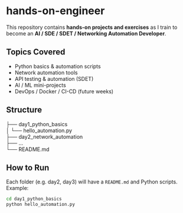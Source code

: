# hands-on-engineer

This repository contains **hands-on projects and exercises** as I train to become an **AI / SDE / SDET / Networking Automation Developer**.

## Topics Covered
- Python basics & automation scripts  
- Network automation tools  
- API testing & automation (SDET)  
- AI / ML mini-projects  
- DevOps / Docker / CI-CD (future weeks)

## Structure
├── day1_python_basics  
│   └── hello_automation.py  
├── day2_network_automation  
├── ...  
└── README.md

## How to Run
Each folder (e.g. day2, day3) will have a `README.md` and Python scripts.  
Example:
```bash
cd day1_python_basics
python hello_automation.py
